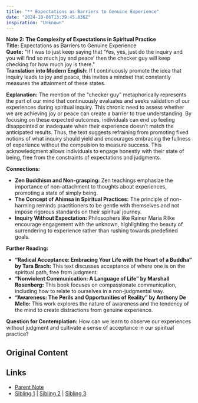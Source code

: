 ```yaml
---
title: "** Expectations as Barriers to Genuine Experience"
date: "2024-10-06T13:39:45.836Z"
inspiration: "Unknown"
---
```


  
**Note 2: The Complexity of Expectations in Spiritual Practice**  
**Title:** Expectations as Barriers to Genuine Experience  
**Quote:** "If I was to just keep saying that ‘Yes, yes, just do the inquiry and you will find so much joy and peace’ then the checker guy will keep checking for how much joy is there."  
**Translation into Modern English:** If I continuously promote the idea that inquiry leads to joy and peace, this invites a mindset that constantly measures the attainment of these states.  

**Explanation:** The mention of the "checker guy" metaphorically represents the part of our mind that continuously evaluates and seeks validation of our experiences during spiritual inquiry. This chronic need to assess whether we are achieving joy or peace can create a barrier to true understanding. By focusing on these expected outcomes, individuals can end up feeling disappointed or inadequate when their experience doesn’t match the anticipated results. Thus, the text suggests refraining from promoting fixed notions of what inquiry should yield and encourages embracing the fullness of experience without the compulsion to measure success. This acknowledgment allows individuals to engage honestly with their state of being, free from the constraints of expectations and judgments.

**Connections:**  
- **Zen Buddhism and Non-grasping:** Zen teachings emphasize the importance of non-attachment to thoughts about experiences, promoting a state of simply being.  
- **The Concept of Ahimsa in Spiritual Practices:** The principle of non-harming reminds practitioners to be gentle with themselves and not impose rigorous standards on their spiritual journey.  
- **Inquiry Without Expectation:** Philosophers like Rainer Maria Rilke encourage engagement with the unknown, highlighting the beauty of surrendering to experience rather than rushing towards predefined goals.  

**Further Reading:**  
- **“Radical Acceptance: Embracing Your Life with the Heart of a Buddha” by Tara Brach:** This text discusses acceptance of where one is on the spiritual path, free from judgment.  
- **“Nonviolent Communication: A Language of Life” by Marshall Rosenberg:** This book focuses on compassionate communication, including how to relate to ourselves in a non-judgmental way.  
- **“Awareness: The Perils and Opportunities of Reality” by Anthony De Mello:** This work explores the nature of awareness and the tendency of the mind to create distractions from genuine experience.  

**Question for Contemplation:** How can we learn to observe our experiences without judgment and cultivate a sense of acceptance in our spiritual practice?  



## Original Content



## Links

- [Parent Note](/parent-note.md)
- [Sibling 1](/zettel1.md) | [Sibling 2](/zettel2.md) | [Sibling 3](/zettel3.md)
